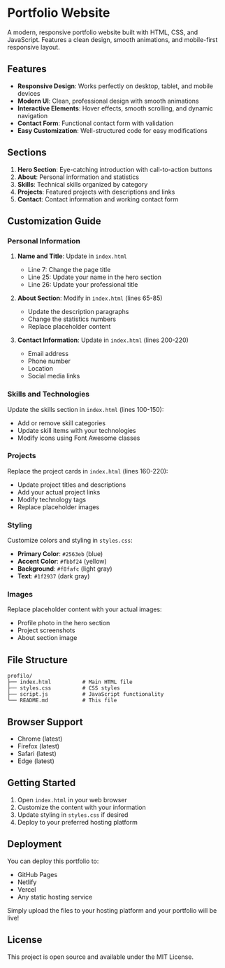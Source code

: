 # Portfolio Website

A modern, responsive portfolio website built with HTML, CSS, and JavaScript. Features a clean design, smooth animations, and mobile-first responsive layout.

## Features

- **Responsive Design**: Works perfectly on desktop, tablet, and mobile devices
- **Modern UI**: Clean, professional design with smooth animations
- **Interactive Elements**: Hover effects, smooth scrolling, and dynamic navigation
- **Contact Form**: Functional contact form with validation
- **Easy Customization**: Well-structured code for easy modifications

## Sections

1. **Hero Section**: Eye-catching introduction with call-to-action buttons
2. **About**: Personal information and statistics
3. **Skills**: Technical skills organized by category
4. **Projects**: Featured projects with descriptions and links
5. **Contact**: Contact information and working contact form

## Customization Guide

### Personal Information

1. **Name and Title**: Update in `index.html`
   - Line 7: Change the page title
   - Line 25: Update your name in the hero section
   - Line 26: Update your professional title

2. **About Section**: Modify in `index.html` (lines 65-85)
   - Update the description paragraphs
   - Change the statistics numbers
   - Replace placeholder content

3. **Contact Information**: Update in `index.html` (lines 200-220)
   - Email address
   - Phone number
   - Location
   - Social media links

### Skills and Technologies

Update the skills section in `index.html` (lines 100-150):
- Add or remove skill categories
- Update skill items with your technologies
- Modify icons using Font Awesome classes

### Projects

Replace the project cards in `index.html` (lines 160-220):
- Update project titles and descriptions
- Add your actual project links
- Modify technology tags
- Replace placeholder images

### Styling

Customize colors and styling in `styles.css`:
- **Primary Color**: `#2563eb` (blue)
- **Accent Color**: `#fbbf24` (yellow)
- **Background**: `#f8fafc` (light gray)
- **Text**: `#1f2937` (dark gray)

### Images

Replace placeholder content with your actual images:
- Profile photo in the hero section
- Project screenshots
- About section image

## File Structure

```
profilo/
├── index.html          # Main HTML file
├── styles.css          # CSS styles
├── script.js           # JavaScript functionality
└── README.md           # This file
```

## Browser Support

- Chrome (latest)
- Firefox (latest)
- Safari (latest)
- Edge (latest)

## Getting Started

1. Open `index.html` in your web browser
2. Customize the content with your information
3. Update styling in `styles.css` if desired
4. Deploy to your preferred hosting platform

## Deployment

You can deploy this portfolio to:
- GitHub Pages
- Netlify
- Vercel
- Any static hosting service

Simply upload the files to your hosting platform and your portfolio will be live!

## License

This project is open source and available under the MIT License.
